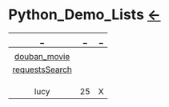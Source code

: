 # Python_Demo_Lists [←](../index.md)

| _ | _ | _ |
|:---:|:---:|:---:|
| []() | []() | []() |
| [douban_movie](https://raw.githubusercontent.com/AmbroseRen/test/master/Data/Python/demoOne/douban_movie.py) | []() | []() |
| [requestsSearch](https://raw.githubusercontent.com/AmbroseRen/test/master/Data/Python/demoOne/requestsSearch.py) | []() | []() |
| []() | []() | []() |
| []() | []() | []() |
| []() | []() | []() |
| lucy | 25 | X |




